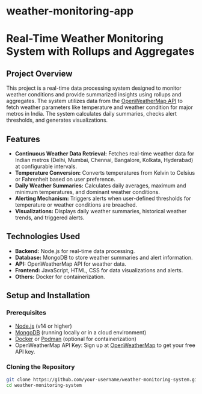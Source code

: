 # weather-monitoring-app
# Real-Time Weather Monitoring System with Rollups and Aggregates

## Project Overview
This project is a real-time data processing system designed to monitor weather conditions and provide summarized insights using rollups and aggregates. The system utilizes data from the [OpenWeatherMap API](https://openweathermap.org/) to fetch weather parameters like temperature and weather condition for major metros in India. The system calculates daily summaries, checks alert thresholds, and generates visualizations.

## Features
- **Continuous Weather Data Retrieval:** Fetches real-time weather data for Indian metros (Delhi, Mumbai, Chennai, Bangalore, Kolkata, Hyderabad) at configurable intervals.
- **Temperature Conversion:** Converts temperatures from Kelvin to Celsius or Fahrenheit based on user preference.
- **Daily Weather Summaries:** Calculates daily averages, maximum and minimum temperatures, and dominant weather conditions.
- **Alerting Mechanism:** Triggers alerts when user-defined thresholds for temperature or weather conditions are breached.
- **Visualizations:** Displays daily weather summaries, historical weather trends, and triggered alerts.

## Technologies Used
- **Backend:** Node.js for real-time data processing.
- **Database:** MongoDB to store weather summaries and alert information.
- **API:** OpenWeatherMap API for weather data.
- **Frontend:** JavaScript, HTML, CSS for data visualizations and alerts.
- **Others:** Docker for containerization.

## Setup and Installation

### Prerequisites
- [Node.js](https://nodejs.org/en/download/) (v14 or higher)
- [MongoDB](https://www.mongodb.com/try/download/community) (running locally or in a cloud environment)
- [Docker](https://www.docker.com/) or [Podman](https://podman.io/) (optional for containerization)
- OpenWeatherMap API Key: Sign up at [OpenWeatherMap](https://openweathermap.org/api) to get your free API key.

### Cloning the Repository
```bash
git clone https://github.com/your-username/weather-monitoring-system.git
cd weather-monitoring-system
